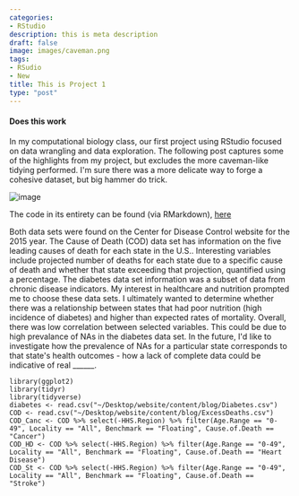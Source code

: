 ```yaml
---
categories:
- RStudio
description: this is meta description
draft: false
image: images/caveman.png
tags:
- RSudio
- New
title: This is Project 1
type: "post"
---
```


#### Does this work

In my computational biology class, our first project using RStudio focused on data wrangling and data exploration. The following post captures some of the highlights from my project, but excludes the more caveman-like tidying performed. I'm sure there was a more delicate way to forge a cohesive dataset, but big hammer do trick.

![image](/images/caveman.png)

The code in its entirety can be found (via RMarkdown), [here](/Project1)

Both data sets were found on the Center for Disease Control website for the 2015 year. The Cause of Death (COD) data set has information on the five leading causes of death for each state in the U.S.. Interesting variables include projected number of deaths for each state due to a specific cause of death and whether that state exceeding that projection, quantified using a percentage. The diabetes data set information was a subset of data from chronic disease indicators. My interest in healthcare and nutrition prompted me to choose these data sets. I ultimately wanted to determine whether there was a relationship between states that had poor nutrition (high incidence of diabetes) and higher than expected rates of mortality. Overall, there was low correlation between selected variables. This could be due to high prevalance of NAs in the diabetes data set. In the future, I'd like to investigate how the prevalence of NAs for a particular state corresponds to that state's health outcomes - how a lack of complete data could be indicative of real ______. 


```{r echo = FALSE}
library(ggplot2)
library(tidyr)
library(tidyverse)
diabetes <- read.csv("~/Desktop/website/content/blog/Diabetes.csv")
COD <- read.csv("~/Desktop/website/content/blog/ExcessDeaths.csv")
COD_Canc <- COD %>% select(-HHS.Region) %>% filter(Age.Range == "0-49", Locality == "All", Benchmark == "Floating", Cause.of.Death == "Cancer")
COD_HD <- COD %>% select(-HHS.Region) %>% filter(Age.Range == "0-49", Locality == "All", Benchmark == "Floating", Cause.of.Death == "Heart Disease")
COD_St <- COD %>% select(-HHS.Region) %>% filter(Age.Range == "0-49", Locality == "All", Benchmark == "Floating", Cause.of.Death == "Stroke")
```